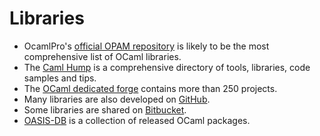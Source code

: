 Libraries
=========

-   OcamlPro's [official OPAM repository](http://opam.ocamlpro.com/pkg/)
    is likely to be the most comprehensive list of OCaml libraries.
-   The [Caml Hump](http://caml.inria.fr//cgi-bin/hump.en.cgi) is a
    comprehensive directory of tools, libraries, code samples and tips.
-   The [OCaml dedicated forge](http://forge.ocamlcore.org/) contains
    more than 250 projects.
-   Many libraries are also developed on
    [GitHub](https://github.com/languages/OCaml).
-   Some libraries are shared on
    [Bitbucket](https://bitbucket.org/repo/all/relevance?name=ocaml&language=ocaml).
-   [OASIS-DB](http://oasis.ocamlcore.org/dev/home) is a collection of
    released OCaml packages.

